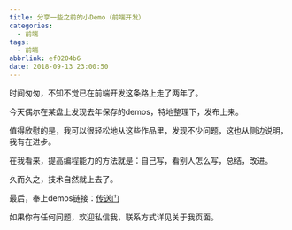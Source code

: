 ```yaml
---
title: 分享一些之前的小Demo（前端开发）
categories:
  - 前端
tags:
  - 前端
abbrlink: ef0204b6
date: 2018-09-13 23:00:50
---
```


时间匆匆，不知不觉已在前端开发这条路上走了两年了。

今天偶尔在某盘上发现去年保存的demos，特地整理下，发布上来。

值得欣慰的是，我可以很轻松地从这些作品里，发现不少问题，这也从侧边说明，我有在进步。

在我看来，提高编程能力的方法就是：自己写，看别人怎么写，总结，改进。

久而久之，技术自然就上去了。

最后，奉上demos链接：[传送门](https://github.com/gd4Ark/web_demos)

如果你有任何问题，欢迎私信我，联系方式详见关于我页面。

